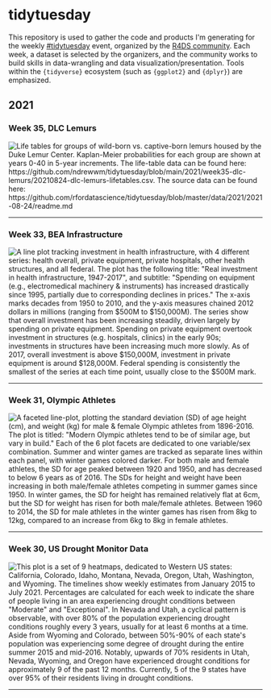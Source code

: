 # tidytuesday

This repository is used to gather the code and products I'm generating for the weekly [#tidytuesday](https://twitter.com/search?q=%23tidytuesday&src=typed_query) event, organized by the [R4DS community](https://github.com/rfordatascience/tidytuesday). Each week, a dataset is selected by the organizers, and the community works to build skills in data-wrangling and data visualization/presentation. Tools within the `{tidyverse}` ecosystem (such as `{ggplot2}` and `{dplyr}`) are emphasized.

## 2021

### Week 35, DLC Lemurs

![Life tables for groups of wild-born vs. captive-born lemurs housed by the Duke Lemur Center. Kaplan-Meier probabilities for each group are shown at years 0-40 in 5-year increments. The life-table data can be found here: https://github.com/ndrewwm/tidytuesday/blob/main/2021/week35-dlc-lemurs/20210824-dlc-lemurs-lifetables.csv. The source data can be found here: https://github.com/rfordatascience/tidytuesday/blob/master/data/2021/2021-08-24/readme.md
](https://github.com/ndrewwm/tidytuesday/blob/main/2021/week35-dlc-lemurs/20210824-dlc-lemurs-lifetables.png)

---

### Week 33, BEA Infrastructure

![A line plot tracking investment in health infrastructure, with 4 different series: health overall, private equipment, private hospitals, other health structures, and all federal. The plot has the following title: "Real investment in health infrastructure, 1947-2017", and subtitle: "Spending on equipment (e.g., electromedical machinery & instruments) has increased drastically since 1995, partially due to corresponding declines in prices." The x-axis marks decades from 1950 to 2010, and the y-axis measures chained 2012 dollars in millions (ranging from $500M to $150,000M). The series show that overall investment has been increasing steadily, driven largely by spending on private equipment. Spending on private equipment overtook investment in structures (e.g. hospitals, clinics) in the early 90s; investments in structures have been increasing much more slowly. As of 2017, overall investment is above $150,000M, investment in private equipment is around $128,000M. Federal spending is consistently the smallest of the series at each time point, usually close to the $500M mark.](https://github.com/ndrewwm/tidytuesday/blob/main/2021/week33-bea-infrastructure/20210810-bea-health-care-investment.png)

---

### Week 31, Olympic Athletes

![A faceted line-plot, plotting the standard deviation (SD) of age height (cm), and weight (kg) for male & female Olympic athletes from 1896-2016. The plot is titled: "Modern Olympic athletes tend to be of similar age, but vary in build." Each of the 6 plot facets are dedicated to one variable/sex combination. Summer and winter games are tracked as separate lines within each panel, with winter games colored darker. For both male and female athletes, the SD for age peaked between 1920 and 1950, and has decreased to below 6 years as of 2016. The SDs for height and weight have been increasing in both male/female athletes competing in summer games since 1950. In winter games, the SD for height has remained relatively flat at 6cm, but the SD for weight has risen for both male/female athletes. Between 1960 to 2014, the SD for male athletes in the winter games has risen from 8kg to 12kg, compared to an increase from 6kg to 8kg in female athletes.](https://github.com/ndrewwm/tidytuesday/blob/main/2021/week31-olympic-medals/20210727-kaggle-olympics.png)

---

### Week 30, US Drought Monitor Data

![This plot is a set of 9 heatmaps, dedicated to Western US states: California, Colorado, Idaho, Montana, Nevada, Oregon, Utah, Washington, and Wyoming. The timelines show weekly estimates from January 2015 to July 2021. Percentages are calculated for each week to indicate the share of people living in an area experiencing drought conditions between "Moderate" and "Exceptional". In Nevada and Utah, a cyclical pattern is observable, with over 80% of the population experiencing drought conditions roughly every 3 years, usually for at least 6 months at a time. Aside from Wyoming and Colorado, between 50%-90% of each state's population was experiencing some degree of drought during the entire summer 2015 and mid-2016. Notably, upwards of 70% residents in Utah, Nevada, Wyoming, and Oregon have experienced drought conditions for approximately 9 of the past 12 months. Currently, 5 of the 9 states have over 95% of their residents living in drought conditions.](https://github.com/ndrewwm/tidytuesday/blob/main/2021/week30-drought-monitor/20210720-us-drought-monitor-heatmaps.png)

---
